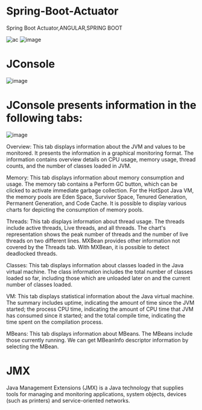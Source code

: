 # Spring-Boot-Actuator
Spring Boot Actuator,ANGULAR,SPRING BOOT


![ac](https://github.com/PrabhaWijera/Spring-Boot-Actuator/assets/106425954/ef8b09bb-deb4-4817-a964-ca5dc9571b53)
![image](https://github.com/PrabhaWijera/Spring-Boot-Actuator/assets/106425954/b858a4b2-37c9-488d-86cb-bc9c8f7d76fa)
# JConsole
![image](https://github.com/PrabhaWijera/Spring-Boot-Actuator/assets/106425954/f5af65f9-daa4-462b-8db7-df809a0a471c)


 
# JConsole presents information in the following tabs:
![image](https://github.com/PrabhaWijera/Spring-Boot-Actuator/assets/106425954/93859149-b97c-4726-ba16-7c3bc645da39)

Overview: This tab displays information about the JVM and values to be monitored. It presents the information in a graphical monitoring format. The information contains overview details on CPU usage, memory usage, thread counts, and the number of classes loaded in JVM.

Memory: This tab displays information about memory consumption and usage. The memory tab contains a Perform GC button, which can be clicked to activate immediate garbage collection. For the HotSpot Java VM, the memory pools are Eden Space, Survivor Space, Tenured Generation, Permanent Generation, and Code Cache. It is possible to display various charts for depicting the consumption of memory pools.

Threads: This tab displays information about thread usage. The threads include active threads, Live threads, and all threads. The chart's representation shows the peak number of threads and the number of live threads on two different lines. MXBean provides other information not covered by the Threads tab. With MXBean, it is possible to detect deadlocked threads.

Classes: This tab displays information about classes loaded in the Java virtual machine. The class information includes the total number of classes loaded so far, including those which are unloaded later on and the current number of classes loaded.

VM: This tab displays statistical information about the Java virtual machine. The summary includes uptime, indicating the amount of time since the JVM started; the process CPU time, indicating the amount of CPU time that JVM has consumed since it started; and the total compile time, indicating the time spent on the compilation process.

MBeans: This tab displays information about MBeans. The MBeans include those currently running. We can get MBeanInfo descriptor information by selecting the MBean.

# JMX
Java Management Extensions (JMX) is a Java technology that supplies tools for managing and monitoring applications, system objects, devices (such as printers) and service-oriented networks.
